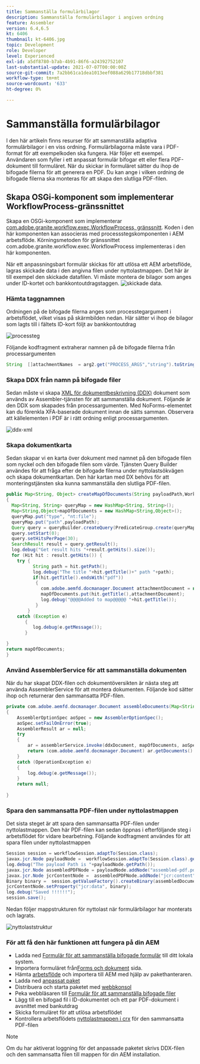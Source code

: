 ```yaml
---
title: Sammanställa formulärbilagor
description: Sammanställa formulärbilagor i angiven ordning
feature: Assembler
version: 6.4,6.5
kt: 6406
thumbnail: kt-6406.jpg
topic: Development
role: Developer
level: Experienced
exl-id: a5df8780-b7ab-4b91-86f6-a24392752107
last-substantial-update: 2021-07-07T00:00:00Z
source-git-commit: 7a2bb61ca1dea1013eef088a629b17718dbbf381
workflow-type: tm+mt
source-wordcount: '633'
ht-degree: 0%

---
```


# Sammanställa formulärbilagor

I den här artikeln finns resurser för att sammanställa adaptiva formulärbilagor i en viss ordning. Formulärbilagorna måste vara i PDF-format för att exempelkoden ska fungera. Här följer ett exempel.
Användaren som fyller i ett anpassat formulär bifogar ett eller flera PDF-dokument till formuläret.
När du skickar in formuläret sätter du ihop de bifogade filerna för att generera en PDF. Du kan ange i vilken ordning de bifogade filerna ska monteras för att skapa den slutliga PDF-filen.

## Skapa OSGi-komponent som implementerar WorkflowProcess-gränssnittet

Skapa en OSGi-komponent som implementerar [com.adobe.granite.workflow.exec.WorkflowProcess, gränssnitt](https://helpx.adobe.com/experience-manager/6-5/sites/developing/using/reference-materials/javadoc/com/adobe/granite/workflow/exec/WorkflowProcess.html). Koden i den här komponenten kan associeras med processstegskomponenten i AEM arbetsflöde. Körningsmetoden för gränssnittet com.adobe.granite.workflow.exec.WorkflowProcess implementeras i den här komponenten.

När ett anpassningsbart formulär skickas för att utlösa ett AEM arbetsflöde, lagras skickade data i den angivna filen under nyttolastmappen. Det här är till exempel den skickade datafilen. Vi måste montera de bilagor som anges under ID-kortet och bankkontoutdragstaggen.
![skickade data](assets/submitted-data.JPG).

### Hämta taggnamnen

Ordningen på de bifogade filerna anges som processtegargument i arbetsflödet, vilket visas på skärmbilden nedan. Här sätter vi ihop de bilagor som lagts till i fältets ID-kort följt av bankkontoutdrag

![processteg](assets/process-step.JPG)

Följande kodfragment extraherar namnen på de bifogade filerna från processargumenten

```java
String  []attachmentNames  = arg2.get("PROCESS_ARGS","string").toString().split(",");
```

### Skapa DDX från namn på bifogade filer

Sedan måste vi skapa [XML för dokumentbeskrivning (DDX)](https://helpx.adobe.com/pdf/aem-forms/6-2/ddxRef.pdf) dokument som används av Assembler-tjänsten för att sammanställa dokument. Följande är den DDX som skapades från processargumenten. Med NoForms-elementet kan du förenkla XFA-baserade dokument innan de sätts samman. Observera att källelementen i PDF är i rätt ordning enligt processargumenten.

![ddx-xml](assets/ddx.PNG)

### Skapa dokumentkarta

Sedan skapar vi en karta över dokument med namnet på den bifogade filen som nyckel och den bifogade filen som värde. Tjänsten Query Builder användes för att fråga efter de bifogade filerna under nyttolastsökvägen och skapa dokumentkartan. Den här kartan med DX behövs för att monteringstjänsten ska kunna sammanställa den slutliga PDF-filen.

```java
public Map<String, Object> createMapOfDocuments(String payloadPath,WorkflowSession workflowSession )
{
  Map<String, String> queryMap = new HashMap<String, String>();
  Map<String,Object>mapOfDocuments = new HashMap<String,Object>();
  queryMap.put("type", "nt:file");
  queryMap.put("path",payloadPath);
  Query query = queryBuilder.createQuery(PredicateGroup.create(queryMap),workflowSession.adaptTo(Session.class));
  query.setStart(0);
  query.setHitsPerPage(30);
  SearchResult result = query.getResult();
  log.debug("Get result hits "+result.getHits().size());
  for (Hit hit : result.getHits()) {
    try {
          String path = hit.getPath();
          log.debug("The title "+hit.getTitle()+" path "+path);
          if(hit.getTitle().endsWith("pdf"))
           {
             com.adobe.aemfd.docmanager.Document attachmentDocument = new com.adobe.aemfd.docmanager.Document(path);
             mapOfDocuments.put(hit.getTitle(),attachmentDocument);
             log.debug("@@@@Added to map@@@@@ "+hit.getTitle());
           }
        }
    catch (Exception e)
       {
          log.debug(e.getMessage());
       }

}
return mapOfDocuments;
}
```

### Använd AssemblerService för att sammanställa dokumenten

När du har skapat DDX-filen och dokumentöversikten är nästa steg att använda AssemblerService för att montera dokumenten.
Följande kod sätter ihop och returnerar den sammansatta PDF-filen.

```java
private com.adobe.aemfd.docmanager.Document assembleDocuments(Map<String, Object> mapOfDocuments, com.adobe.aemfd.docmanager.Document ddxDocument)
{
    AssemblerOptionSpec aoSpec = new AssemblerOptionSpec();
    aoSpec.setFailOnError(true);
    AssemblerResult ar = null;
    try
    {
        ar = assemblerService.invoke(ddxDocument, mapOfDocuments, aoSpec);
        return (com.adobe.aemfd.docmanager.Document) ar.getDocuments().get("GeneratedDocument.pdf");
    }
    catch (OperationException e)
    {
        log.debug(e.getMessage());
    }
    return null;
    
}
```

### Spara den sammansatta PDF-filen under nyttolastmappen

Det sista steget är att spara den sammansatta PDF-filen under nyttolastmappen. Den här PDF-filen kan sedan öppnas i efterföljande steg i arbetsflödet för vidare bearbetning.
Följande kodfragment användes för att spara filen under nyttolastmappen

```java
Session session = workflowSession.adaptTo(Session.class);
javax.jcr.Node payloadNode =  workflowSession.adaptTo(Session.class).getNode(workItem.getWorkflowData().getPayload().toString());
log.debug("The payload Path is "+payloadNode.getPath());
javax.jcr.Node assembledPDFNode = payloadNode.addNode("assembled-pdf.pdf", "nt:file"); 
javax.jcr.Node jcrContentNode =  assembledPDFNode.addNode("jcr:content", "nt:resource");
Binary binary =  session.getValueFactory().createBinary(assembledDocument.getInputStream());
jcrContentNode.setProperty("jcr:data", binary);
log.debug("Saved !!!!!!"); 
session.save();
```

Nedan följer mappstrukturen för nyttolast när formulärbilagor har monterats och lagrats.

![nyttolaststruktur](assets/payload-structure.JPG)

### För att få den här funktionen att fungera på din AEM

* Ladda ned [Formulär för att sammanställa bifogade formulär](assets/assemble-form-attachments-af.zip) till ditt lokala system.
* Importera formuläret från[Forms och dokument](http://localhost:4502/aem/forms.html/content/dam/formsanddocuments) sida.
* Hämta [arbetsflöde](assets/assemble-form-attachments.zip) och importera till AEM med hjälp av pakethanteraren.
* Ladda ned [anpassat paket](assets/assembletaskattachments.assembletaskattachments.core-1.0-SNAPSHOT.jar)
* Distribuera och starta paketet med [webbkonsol](http://localhost:4502/system/console/bundles)
* Peka webbläsaren till [Formulär för att sammanställa bifogade filer](http://localhost:4502/content/dam/formsanddocuments/assembleattachments/jcr:content?wcmmode=disabled)
* Lägg till en bifogad fil i ID-dokumentet och ett par PDF-dokument i avsnittet med bankutdrag
* Skicka formuläret för att utlösa arbetsflödet
* Kontrollera arbetsflödets [nyttolastmappen i crx](http://localhost:4502/crx/de/index.jsp#/var/fd/dashboard/payload) för den sammansatta PDF-filen

>[!NOTE]
> Om du har aktiverat loggning för det anpassade paketet skrivs DDX-filen och den sammansatta filen till mappen för din AEM installation.

